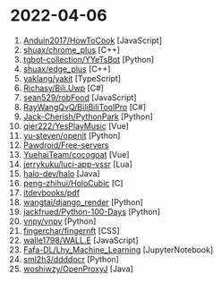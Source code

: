 # 2022-04-06

1. [Anduin2017/HowToCook](https://github.com/Anduin2017/HowToCook "程序员在家做饭方法指南。Programmer's guide about how to cook at home (Chinese only).") [JavaScript]
2. [shuax/chrome_plus](https://github.com/shuax/chrome_plus "Chrome 增强软件") [C++]
3. [tgbot-collection/YYeTsBot](https://github.com/tgbot-collection/YYeTsBot "🎬 人人影视bot，完全对接人人影视全部无删减资源") [Python]
4. [shuax/edge_plus](https://github.com/shuax/edge_plus "Chromium-based Edge 增强软件") [C++]
5. [yaklang/yakit](https://github.com/yaklang/yakit "Cyber Security ALL-IN-ONE Platform") [TypeScript]
6. [Richasy/Bili.Uwp](https://github.com/Richasy/Bili.Uwp "适用于新系统UI的哔哩") [C#]
7. [sean529/robFood](https://github.com/sean529/robFood "因为上海疫情，用于抢菜~") [JavaScript]
8. [RayWangQvQ/BiliBiliToolPro](https://github.com/RayWangQvQ/BiliBiliToolPro "B 站（bilibili）自动任务工具，支持docker、青龙、腾讯云函数等多种部署方式。") [C#]
9. [Jack-Cherish/PythonPark](https://github.com/Jack-Cherish/PythonPark "Python 开源项目之「自学编程之路」，保姆级教程：AI实验室、宝藏视频、数据结构、学习指南、机器学习实战、深度学习实战、网络爬虫、大厂面经、程序人生、资源分享。") [Python]
10. [qier222/YesPlayMusic](https://github.com/qier222/YesPlayMusic "高颜值的第三方网易云播放器，支持 Windows / macOS / Linux") [Vue]
11. [yu-steven/openit](https://github.com/yu-steven/openit "Openit订阅致力于打造免费无感的翻墙环境") [Python]
12. [Pawdroid/Free-servers](https://github.com/Pawdroid/Free-servers "🚀 免费订阅地址，🚀 免费节点，🚀 6小时更新一次，共享节点，节点质量高可用，完全免费。免费clash订阅地址，免费翻墙、免费科学上网、免费梯子、免费ss/v2ray/trojan节点、谷歌商店、翻墙梯子") 
13. [YuehaiTeam/cocogoat](https://github.com/YuehaiTeam/cocogoat "A toolbox for Genshin Impact 100% running in browser. 纯网页端的原神工具箱，保证每一行代码都是熬夜加班打造。") [Vue]
14. [jerrykuku/luci-app-vssr](https://github.com/jerrykuku/luci-app-vssr "HelloWorld是一个以用户最佳主观体验为导向的插件，它支持多种主流协议和多种自定义视频分流服务，拥有精美的操作界面，并配上直观的节点信息。") [Lua]
15. [halo-dev/halo](https://github.com/halo-dev/halo "✍ 一款现代化的开源博客 / CMS 系统。") [Java]
16. [peng-zhihui/HoloCubic](https://github.com/peng-zhihui/HoloCubic "带网络功能的伪全息透明显示桌面站") [C]
17. [itdevbooks/pdf](https://github.com/itdevbooks/pdf "编程电子书，电子书，编程书籍，包括C，C#，Docker，Elasticsearch，Git，Hadoop，HeadFirst，Java，Javascript，jvm，Kafka，Linux，Maven，MongoDB，MyBatis，MySQL，Netty，Nginx，Python，RabbitMQ，Redis，Scala，Solr，Spark，Spring，SpringBoot，SpringCloud，TCPIP，Tomcat，Zookeeper，人工智能，大数据类，并发编程，数据库类，数据挖掘，新面试题，架构设计，算法系列，计算机类，设计模式，软件测试，重构优化，等更多分类") 
18. [wangtai/django_render](https://github.com/wangtai/django_render "一个非常轻量Django URL 的装饰器") [Python]
19. [jackfrued/Python-100-Days](https://github.com/jackfrued/Python-100-Days "Python - 100天从新手到大师") [Python]
20. [vnpy/vnpy](https://github.com/vnpy/vnpy "基于Python的开源量化交易平台开发框架") [Python]
21. [fingerchar/fingernft](https://github.com/fingerchar/fingernft "FingerNFT是一款开源NFT市场，兼容Opensea、Rarible。") [CSS]
22. [walle1798/WALL.E](https://github.com/walle1798/WALL.E "请遵守GPL开源协议，切勿滥用盈利！") [JavaScript]
23. [Fafa-DL/Lhy_Machine_Learning](https://github.com/Fafa-DL/Lhy_Machine_Learning "李宏毅2021春季机器学习课程课件及作业") [JupyterNotebook]
24. [sml2h3/ddddocr](https://github.com/sml2h3/ddddocr "带带弟弟 通用验证码识别OCR pypi版") [Python]
25. [woshiwzy/OpenProxyJ](https://github.com/woshiwzy/OpenProxyJ "a proxy for http & https ,write by java,no dependences for other tech") [Java]
